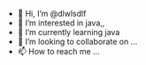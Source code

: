 - 👋 Hi, I’m @dlwlsdlf
- 👀 I’m interested in java,,
- 🌱 I’m currently learning java
- 💞️ I’m looking to collaborate on ...
- 📫 How to reach me ...

<!---
dlwlsdlf/dlwlsdlf is a ✨ special ✨ repository because its `README.md` (this file) appears on your GitHub profile.
You can click the Preview link to take a look at your changes.
--->
